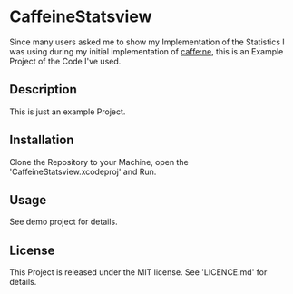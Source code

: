 # CaffeineStatsview
Since many users asked me to show my Implementation of the Statistics I was using during my initial implementation of [caffe:ne](https://appsto.re/de/vsYj7.i), this is an Example Project of the Code I've used.

## Description
This is just an example Project.

## Installation
Clone the Repository to your Machine, open the 'CaffeineStatsview.xcodeproj' and Run.

## Usage
See demo project for details.

## License
This Project is released under the MIT license. See 'LICENCE.md' for details.
